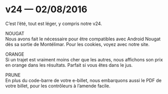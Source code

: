 # v24 — 02/08/2016

C’est l’été, tout est léger, y compris notre v24.

NOUGAT<br />
Nous avons fait le nécessaire pour être compatibles avec Android Nougat dès sa sortie de Montélimar. Pour les cookies, voyez avec notre site.

ORANGE<br />
Si un trajet est vraiment moins cher que les autres, nous affichons son prix en orange dans les résultats. Parfait si vous êtes dans le jus.

PRUNE<br />
En plus du code-barre de votre e-billet, nous embarquons aussi le PDF de votre billet, pour les contrôleurs à l’amende facile.
